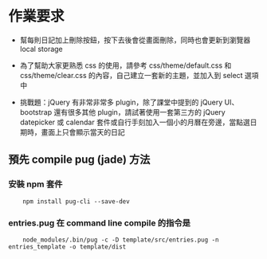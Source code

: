 # 作業要求

* 幫每則日記加上刪除按鈕，按下去後會從畫面刪除，同時也會更新到瀏覽器 local storage

* 為了幫助大家更熟悉 css 的使用，請參考 css/theme/default.css 和 css/theme/clear.css 的內容，自己建立一套新的主題，並加入到 select 選項中

* 挑戰題：jQuery 有非常非常多 plugin，除了課堂中提到的 jQuery UI、bootstrap 還有很多其他 plugin，請試著使用一套第三方的 jQuery datepicker 或 calendar 套件或自行手刻加入一個小的月曆在旁邊，當點選日期時，畫面上只會顯示當天的日記



## 預先 compile pug (jade) 方法


### 安裝 npm 套件

```
    npm install pug-cli --save-dev
```


### entries.pug 在 command line compile 的指令是

```
    node_modules/.bin/pug -c -D template/src/entries.pug -n entries_template -o template/dist
```
